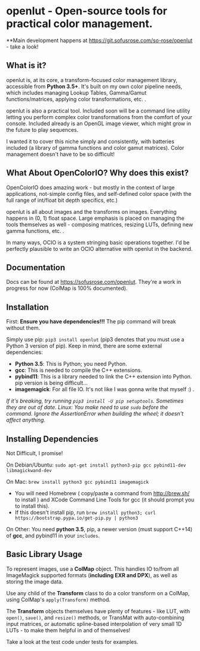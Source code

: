 # openlut - Open-source tools for practical color management.

**Main development happens at https://git.sofusrose.com/so-rose/openlut - take a look!

What is it?
-----
openlut is, at its core, a transform-focused color management library, accessible from **Python 3.5+**. It's built on my own color pipeline needs, which includes managing
Lookup Tables, Gamma/Gamut functions/matrices, applying color transformations, etc. .

openlut is also a practical tool. Included soon will be a command line utility letting you perform complex color transformations from the comfort of
your console. Included already is an OpenGL image viewer, which might grow in the future to play sequences.

I wanted it to cover this niche simply and consistently, with batteries included (a library of gamma functions and color gamut matrices).
Color management doesn't have to be so difficult!


What About OpenColorIO? Why does this exist?
------
OpenColorIO does amazing work - but mostly in the context of large applications, not-simple config files, and self-defined color space
(with the full range of int/float bit depth specifics, etc.)

openlut is all about images and the transforms on images. Everything happens in (0, 1) float space. Large emphasis is placed on managing the 
tools themselves as well - composing matrices, resizing LUTs, defining new gamma functions, etc. .

In many ways, OCIO is a system stringing basic operations together. I'd be perfectly plausible to write an OCIO alternative with openlut in the backend.

Documentation
-----
Docs can be found at https://sofusrose.com/openlut. They're a work in progress for now (ColMap is 100% documented).

Installation
-----
First: **Ensure you have dependencies!!!** The pip command will break without them.

Simply use pip: `pip3 install openlut` (pip3 denotes that you must use a Python 3 version of pip). Keep in mind, there are some external dependencies:
* **Python 3.5**: This is Python; you need Python.
* **gcc**: This is needed to compile the C++ extensions.
* **pybind11**: This is a library needed to link the C++ extension into Python. pip version is being difficult...
* **imagemagick**: For all file IO. It's not like I was gonna write that myself :) .

*If it's breaking, try running `pip3 install -U pip setuptools`. Sometimes they are out of date.*
*Linux: You make need to use `sudo` before the command. Ignore the AssertionError when building the wheel; it doesn't affect anything.*

Installing Dependencies
-----
Not Difficult, I promise!

On Debian/Ubuntu: `sudo apt-get install python3-pip gcc pybind11-dev libmagickwand-dev`

On Mac: `brew install python3 gcc pybind11 imagemagick`
* You will need Homebrew ( copy/paste a command from http://brew.sh/ to install ) and XCode Command Line Tools for gcc (it should prompt you to install this).
* If this doesn't install pip, run `brew install python3; curl https://bootstrap.pypa.io/get-pip.py | python3`

On Other: You need **python 3.5**, pip, a newer version (must support C++14) of **gcc**, and pybind11 in your `includes`.


Basic Library Usage
-----
To represent images, use a **ColMap** object. This handles IO to/from all ImageMagick supported formats (**including EXR and DPX**),
as well as storing the image data.

Use any child of the **Transform** class to do a color transform on a ColMap, using ColMap's `apply(Transform)` method.

The **Transform** objects themselves have plenty of features - like LUT, with `open()`, `save()`, and `resize()` methods, or TransMat with auto-combining
input matrices, or automatic spline-based interpolation of very small 1D LUTs - to make them helpful in and of themselves!


Take a look at the test code under tests for examples.
